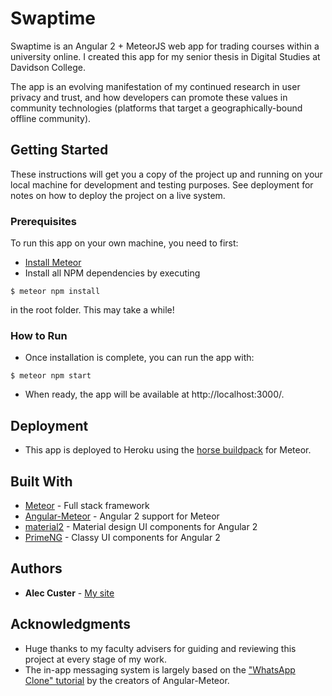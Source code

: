 # Swaptime

Swaptime is an Angular 2 + MeteorJS web app for trading courses within a university online.
I created this app for my senior thesis in Digital Studies at Davidson College.

The app is an evolving manifestation of my continued research in user privacy and trust, and how
developers can promote these values in community technologies (platforms that target a
geographically-bound offline community).

## Getting Started

These instructions will get you a copy of the project up and running on your local machine for development and testing purposes. See deployment for notes on how to deploy the project on a live system.

### Prerequisites

To run this app on your own machine, you need to first:
* [Install Meteor](https://www.meteor.com/install?__hstc=219992390.46c261644920ab8d7e8eca43b17981dc.1491235699484.1492813484389.1492878315108.6&__hssc=219992390.4.1492878315108&__hsfp=2214220125)
* Install all NPM dependencies by executing
```
$ meteor npm install
```
in the root folder. This may take a while!

### How to Run

* Once installation is complete, you can run the app with:
```
$ meteor npm start
```
* When ready, the app will be available at http://localhost:3000/.

## Deployment

* This app is deployed to Heroku using the [horse buildpack](https://github.com/AdmitHub/meteor-buildpack-horse) for Meteor.

## Built With

* [Meteor](https://www.meteor.com) - Full stack framework
* [Angular-Meteor](https://angular-meteor.com) - Angular 2 support for Meteor
* [material2](https://github.com/angular/material2) - Material design UI components for Angular 2
* [PrimeNG](https://www.primefaces.org/primeng/) - Classy UI components for Angular 2

## Authors

* **Alec Custer** - [My site](www.alechemy.org)

## Acknowledgments

* Huge thanks to my faculty advisers for guiding and reviewing this project at every stage of my work.
* The in-app messaging system is largely based on the ["WhatsApp Clone" tutorial](https://github.com/Urigo/Ionic2-MeteorCLI-WhatsApp) by the creators of Angular-Meteor.
